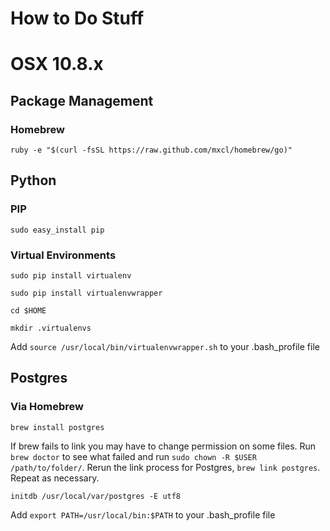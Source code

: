 How to Do Stuff
===============

# OSX 10.8.x

## Package Management

### Homebrew

`ruby -e "$(curl -fsSL https://raw.github.com/mxcl/homebrew/go)"`

## Python

### PIP

`sudo easy_install pip`

### Virtual Environments

    sudo pip install virtualenv

    sudo pip install virtualenvwrapper

    cd $HOME

    mkdir .virtualenvs

Add `source /usr/local/bin/virtualenvwrapper.sh` to your .bash_profile file

## Postgres

### Via Homebrew

    brew install postgres

If brew fails to link you may have to change permission on some files. Run `brew doctor` to see what failed and run `sudo chown -R $USER /path/to/folder/`. Rerun the link process for Postgres, `brew link postgres`. Repeat as necessary.

    initdb /usr/local/var/postgres -E utf8

Add `export PATH=/usr/local/bin:$PATH` to your .bash_profile file

